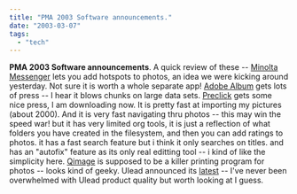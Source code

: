 ```yaml
---
title: "PMA 2003 Software announcements."
date: "2003-03-07"
tags: 
  - "tech"
---
```


**PMA 2003 Software announcements**. A quick review of these -- [Minolta Messenger](http://www.dpreview.com/news/0303/03030207minoltamessenger.asp) lets you add hotspots to photos, an idea we were kicking around yesterday. Not sure it is worth a whole separate app! [Adobe Album](http://www.dpreview.com/reviews/adobephotoshopalbum/) gets lots of press -- I hear it blows chunks on large data sets. [Preclick](http://www.preclick.com/index.php) gets some nice press, I am downloading now. It is pretty fast at importing my pictures (about 2000). And it is very fast navigating thru photos -- this may win the speed war! but it has very limited org tools, it is just a reflection of what folders you have created in the filesystem, and then you can add ratings to photos. it has a fast search feature but i think it only searches on titles. and has an "autofix" feature as its only real editting tool -- i kind of like the simplicity here. [Qimage](http://www.ddisoftware.com/qimage/) is supposed to be a killer printing program for photos -- looks kind of geeky. Ulead announced its [latest](http://www.ulead.com/dps/runme.htm) \-- I've never been overwhelmed with Ulead product quality but worth looking at I guess.
